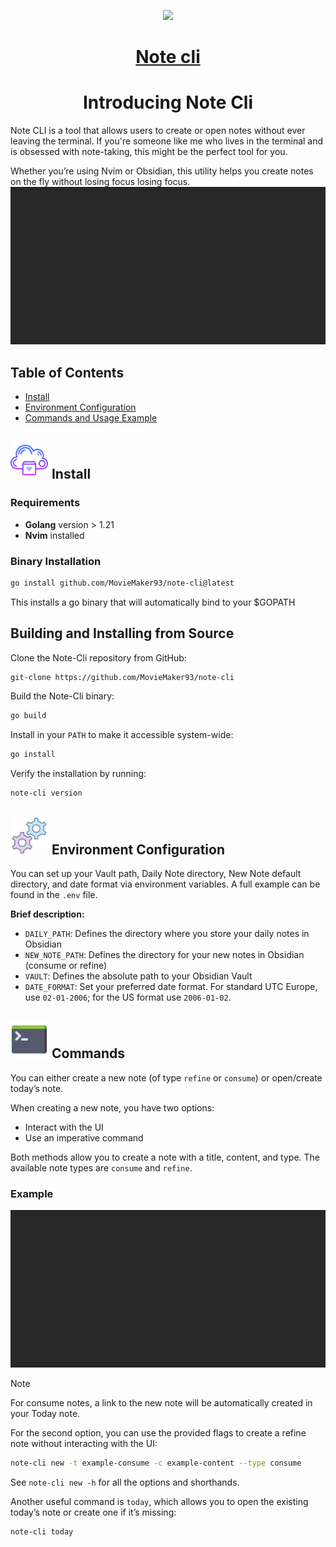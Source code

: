  <p align="center">
  <a href="https://alfonsofortunato.com">
    <picture>
      <source media="(prefers-color-scheme: dark)" srcset="https://alfonsofortunato.com/img/logo.png">
      <img src="https://alfonsofortunato.com/img/logo.png" height="90">
    </picture>
    <h1 align="center">Note cli</h1>
  </a>
</p>
<div style="text-align: center;">
  <h1>
    Introducing Note Cli 
  </h1>
</div>

Note CLI is a tool that allows users to create or open notes without ever leaving the terminal. If you're someone like me who lives in the terminal and is obsessed with note-taking, this might be the perfect tool for you.

Whether you’re using Nvim or Obsidian, this utility helps you create notes on the fly without losing focus losing focus.
![Refine](./public/refine.gif) 

## Table of Contents

- [Install](#install)
- [Environment Configuration](#environment-configuration)
- [Commands and Usage Example](#commands)

<a id="install"></a>
<h2>
  <picture>
    <img src="./public/download.png" width="60px" style="margin-right: 1px;">
 Install
  </picture>
</h2>

### Requirements

- **Golang** version > 1.21
- **Nvim** installed

### Binary Installation
```bash
go install github.com/MovieMaker93/note-cli@latest
```

This installs a go binary that will automatically bind to your $GOPATH

## Building and Installing from Source

Clone the Note-Cli repository from GitHub:
```bash
git-clone https://github.com/MovieMaker93/note-cli
```
Build the Note-Cli binary:
```bash
go build
```
Install in your `PATH` to make it accessible system-wide:
```bash
go install
```
Verify the installation by running:
```bash
note-cli version
```

<a id="environment-configuration"></a>
<h2>
  <picture>
    <img src="./public/conf.png" width="60px" style="margin-right: 1px;">
  </picture>
  Environment Configuration
</h2>

You can set up your Vault path, Daily Note directory, New Note default directory, and date format via environment variables. A full example can be found in the `.env` file.

**Brief description:** 
- `DAILY_PATH`: Defines the directory where you store your daily notes in Obsidian
- `NEW_NOTE_PATH`: Defines the directory for your new notes in Obsidian (consume or refine)
- `VAULT`: Defines the absolute path to your Obsidian Vault
- `DATE_FORMAT`: Set your preferred date format. For standard UTC Europe, use `02-01-2006`; for the US format use `2006-01-02`.

<a id="commands"></a>
<h2>
  <picture>
    <img src="./public/line.png" width="60px" style="margin-right: 1px;">
  </picture>
  Commands
</h2>

You can either create a new note (of type `refine` or `consume`) or open/create today’s note. 

When creating a new note, you have two options:
- Interact with the UI 
- Use an imperative command

Both methods allow you to create a note with a title, content, and type. The available note types are `consume` and `refine`.

### Example
![Example refine note](./public/refine.gif)

> [!NOTE]
> For consume notes, a link to the new note will be automatically created in your Today note.


For the second option, you can use the provided flags to create a refine note without interacting with the UI:
```bash
note-cli new -t example-consume -c example-content --type consume
```
See `note-cli new -h` for all the options and shorthands.


Another useful command is `today`, which allows you to open the existing today’s note or create one if it’s missing:
```bash
note-cli today
```
